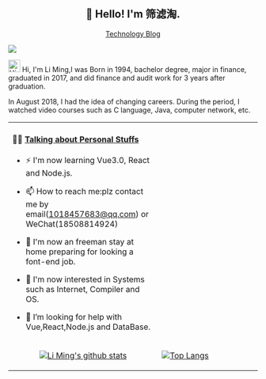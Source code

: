 <h2 align="center">👋 Hello! I'm 筛滤淘.</h2>
<p align="center">
  <a href="https://resume.lm2048.top/">Technology Blog</a> 
</p>

![](https://komarev.com/ghpvc/?username=lm101845&color=brightgreen&label=PROFILE+VIEWS)

<img height="25" src='https://qpluspicture.oss-cn-beijing.aliyuncs.com/6LjjQA/Hi.gif' alt='Hi' width="24"/> Hi, I'm Li Ming,I was Born in 1994, bachelor degree, major in finance, graduated in 2017, and did finance and audit work for 3 years after graduation.

In August 2018, I had the idea of changing careers. During the period, I watched video courses such as C language, Java, computer network, etc.

<table align="center">
<tr>
<td valign="top" width="60%">

#### 🏋️‍♀️ <a href="https://github.com/lm101845" target="_blank">Talking about Personal Stuffs</a>

<!-- recent_releases starts -->

- ⚡ I'm now learning Vue3.0, React and Node.js.
- 📫 How to reach me:plz contact me by email(1018457683@qq.com) or WeChat(18508814924)
- 🏫 I'm now an freeman stay at home preparing for looking a font-end job.
- 👯 I'm now interested in Systems such as Internet, Compiler and OS.
- 🤔 I’m looking for help with Vue,React,Node.js and DataBase.
  </td>
  
  <td>
<!--START_SECTION:waka-->
<!--END_SECTION:waka-->
</td>
</tr>
  
<tr>
<td>
  <p align="center"><a href="https://github.com/lm101845"><img src="https://github-readme-stats.vercel.app/api/top-langs/?username=lm101845&layout=compact" alt="Li Ming's github stats"></a>
</p>
</td>
  
<td>
<a href="https://github.com/lm101845">
  <img align="center" alt="Top Langs" src="https://github-readme-stats.vercel.app/api?username=lm101845&show_icons=true&theme=radical" />
</a>
</td>
  
</tr>
</table>

